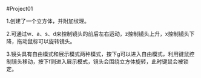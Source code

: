 #Project01

1.创建了一个立方体，并附加纹理。

2.可通过w、a、s、d来控制镜头的前后左右运动，z控制镜头上升，x控制镜头下降，拖动鼠标可以旋转镜头。

3.镜头具有自由模式和展示模式两种模式，按下g可以进入自由模式，利用键鼠控制镜头移动，按下f则进入展示模式，镜头会围绕立方体旋转，此时键鼠会被锁定。